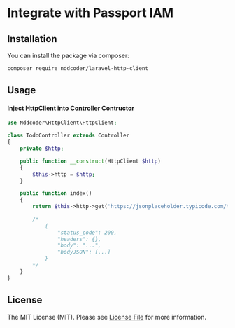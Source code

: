 # Integrate with Passport IAM

## Installation

You can install the package via composer:

```bash
composer require nddcoder/laravel-http-client
```

## Usage

#### Inject HttpClient into Controller Contructor

```php
use Nddcoder\HttpClient\HttpClient;

class TodoController extends Controller 
{
    private $http;

    public function __construct(HttpClient $http)
    {
        $this->http = $http;
    }

    public function index()
    {
        return $this->http->get('https://jsonplaceholder.typicode.com/todos');
        
        /*
            {
                "status_code": 200,
                "headers": {},
                "body": "...",
                "bodyJSON": [...]
            }
        */
    }
}
```

## License

The MIT License (MIT). Please see [License File](LICENSE.md) for more information.
